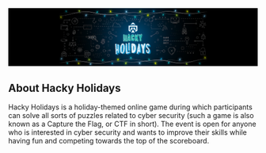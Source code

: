 <a href="https://www2.deloitte.com/nl/nl/events/risk-events/2020/hacky-holidays.html" target="_blank">
<img alt="bg" src="/img/bg.png">
</a>

## About Hacky Holidays

Hacky Holidays is a holiday-themed online game during which participants can solve all sorts of puzzles related to cyber security (such a game is also known as a Capture the Flag, or CTF in short). The event is open for anyone who is interested in cyber security and wants to improve their skills while having fun and competing towards the top of the scoreboard.

